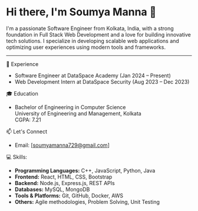 
<!---
Soumyamanna123/Soumyamanna123 is a ✨ special ✨ repository because its `README.md` (this file) appears on your GitHub profile.
You can click the Preview link to take a look at your changes.
--->
# Hi there, I'm Soumya Manna 👋

I'm a passionate Software Engineer from Kolkata, India, with a strong foundation in Full Stack Web Development and a love for building innovative tech solutions. I specialize in developing scalable web applications and optimizing user experiences using modern tools and frameworks.

---

💼 Experience
- Software Engineer at DataSpace Academy (Jan 2024 – Present)  
- Web Development Intern at DataSpace Security (Aug 2023 – Dec 2023)

🎓 Education
- Bachelor of Engineering in Computer Science  
  University of Engineering and Management, Kolkata  
  CGPA: 7.21

📫 Let's Connect
- Email: [soumyamanna729@gmail.com]

💻 Skills:

- **Programming Languages:** C++, JavaScript, Python, Java  
- **Frontend:** React, HTML, CSS, Bootstrap  
- **Backend:** Node.js, Express.js, REST APIs  
- **Databases:** MySQL, MongoDB  
- **Tools & Platforms:** Git, GitHub, Docker, AWS  
- **Others:** Agile methodologies, Problem Solving, Unit Testing
